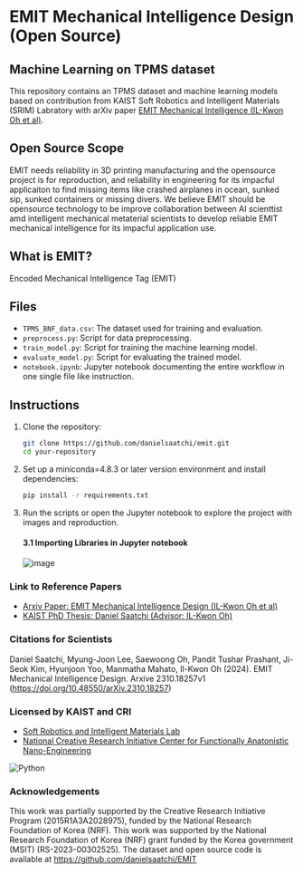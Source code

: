 # EMIT Mechanical Intelligence Design (Open Source)
## Machine Learning on TPMS dataset

This repository contains an TPMS dataset and machine learning models based on contribution from KAIST Soft Robotics and Intelligent Materials (SRIM) Labratory with arXiv paper [EMIT Mechanical Intelligence (IL-Kwon Oh et al)](https://arxiv.org/abs/1506.02640).


## Open Source Scope
EMIT needs reliability in 3D printing manufacturing and the opensource project is for reproduction, and reliability in engineering for its impacful applicaiton to find missing items like crashed airplanes in ocean, sunked sip, sunked containers or missing divers. We believe EMIT should be opensource technology to be improve collaboration between AI scienttist amd intelligent mechanical metaterial scientists to develop reliable EMIT mechanical intelligence for its impacful application use.

## What is EMIT?
Encoded Mechanical Intelligence Tag (EMIT)


## Files
- `TPMS_BNF_data.csv`: The dataset used for training and evaluation.
- `preprocess.py`: Script for data preprocessing.
- `train_model.py`: Script for training the machine learning model.
- `evaluate_model.py`: Script for evaluating the trained model.
- `notebook.ipynb`: Jupyter notebook documenting the entire workflow in one single file like instruction. 

## Instructions
1. Clone the repository:
    ```bash
    git clone https://github.com/danielsaatchi/emit.git
    cd your-repository
    ```
2. Set up a miniconda=4.8.3 or later version environment and install dependencies:
    ```bash
    pip install -r requirements.txt
    ```
3. Run the scripts or open the Jupyter notebook to explore the project with images and reproduction.

 
   #### 3.1 Importing Libraries in Jupyter notebook 
   ![image](https://github.com/danielsaatchi/EMIT/assets/47679486/86257a6f-32c9-4bf1-9873-1388557e9517)


### Link to Reference Papers
- [Arxiv Paper: EMIT Mechanical Intelligence Design (IL-Kwon Oh et al)](https://arxiv.org/abs/1506.02640)
- [KAIST PhD Thesis: Daniel Saatchi (Advisor: IL-Kwon Oh)](https://drive.google.com/file/d/1n1wZJd2kUU5FUxRGdAKw6yvlHCGDI1bT/view?usp=drive_link)

### Citations for Scientists
 Daniel Saatchi, Myung-Joon Lee, Saewoong Oh, Pandit Tushar Prashant, Ji-Seok Kim, Hyunjoon Yoo, Manmatha Mahato, Il-Kwon Oh (2024). EMIT Mechanical Intelligence Design. Arxive 2310.18257v1 (https://doi.org/10.48550/arXiv.2310.18257)

###  Licensed by KAIST and CRI
- [Soft Robotics and Intelligent Materials Lab](https://srim.kaist.ac.kr/)
- [National Creative Research Initiative Center for Functionally Anatonistic Nano-Engineering](https://srim.kaist.ac.kr/)

![Python](https://img.shields.io/badge/language-Python-blue.svg)

###  Acknowledgements
This work was partially supported by the Creative Research Initiative Program (2015R1A3A2028975), funded by the National Research Foundation of Korea (NRF). This work was supported by the National Research Foundation of Korea (NRF) grant funded by the Korea government (MSIT) (RS-2023-00302525).  The dataset and open source code is available at https://github.com/danielsaatchi/EMIT

